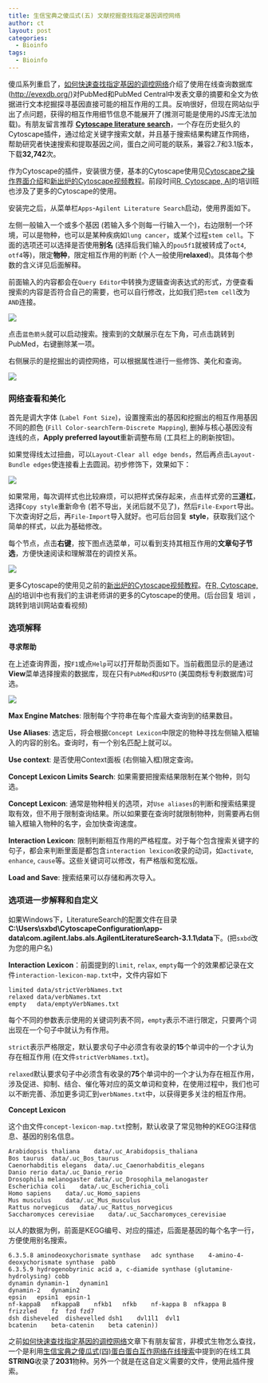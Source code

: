 ```yaml
---
title: 生信宝典之傻瓜式(五) 文献挖掘查找指定基因调控网络
author: ct
layout: post
categories:
  - Bioinfo
tags:
  - Bioinfo
---
```


傻瓜系列重启了，[如何快速查找指定基因的调控网络](http://mp.weixin.qq.com/s/LPWaxbKuS-XlvzkSE-MupQ)介绍了使用在线查询数据库 (http://evexdb.org/)对PubMed和PubMed Central中发表文章的摘要和全文为依据进行文本挖掘探寻基因直接可能的相互作用的工具。反响很好，但现在网站似乎出了点问题，获得的相互作用细节信息不能展开了(推测可能是使用的JS库无法加载)。有朋友留言推荐 **[Cytoscape literature search](http://apps.cytoscape.org/apps/agilentliteraturesearch#cy-app-releases-tab)**，一个存在历史挺久的Cytoscape插件，通过给定关键字搜索文献，并且基于搜索结果构建互作网络，帮助研究者快速搜索和提取基因之间，蛋白之间可能的联系，兼容2.7和3.1版本，下载**32,742**次。

作为Cytoscape的插件，安装很方便，基本的Cytoscape使用见[Cytoscape之操作界面介绍](http://mp.weixin.qq.com/s?__biz=MzI5MTcwNjA4NQ==&amp;mid=2247484184&amp;idx=1&amp;sn=2384ba8a6a6ea3ed7dac1b42217c710a&amp;chksm=ec0dc692db7a4f84a03feb4de092aa0712b1bca2975f1cee8fac8342d0a65f836f5f94e9d877#rd)和[新出炉的Cytoscape视频教程](http://mp.weixin.qq.com/s?__biz=MzI5MTcwNjA4NQ==&amp;mid=2247484194&amp;idx=1&amp;sn=61bcbe1c48e195c5c830396865789723&amp;chksm=ec0dc6a8db7a4fbeaa9cdd7245127edd382f3e4d13a61636c2cbc52062b32d7565bf282fca5e#rd)。前段时间[R, Cytoscape, AI](http://mp.weixin.qq.com/s/C4EBufEtFF6bhBKrH8NXng)的培训班也涉及了更多的Cytoscape的使用。

安装完之后，从菜单栏`Apps`-`Agilent Literature Search`启动，使用界面如下。

左侧一般输入一个或多个基因 (若输入多个则每一行输入一个)，右边限制一个环境，可以是物种，也可以是某种疾病如`lung cancer`，或某个过程`stem cell`。下面的选项还可以选择是否使用**别名** (选择后我们输入的`pou5f1`就被转成了`oct4`, `otf4`等)，限定**物种**，限定相互作用的判断 (个人一般使用**relaxed**)。具体每个参数的含义详见后面解释。

前面输入的内容都会在`Query Editor`中转换为逻辑查询表达式的形式，方便查看搜索的内容是否符合自己的需要，也可以自行修改，比如我们把`stem cell`改为`AND`连接。

![](http://www.ehbio.com/ehbio_resource/cyto_agilent_query.png)

点击`蓝色箭头`就可以启动搜索。搜索到的文献展示在左下角，可点击跳转到PubMed，右键删除某一项。

右侧展示的是挖掘出的调控网络，可以根据属性进行一些修饰、美化和查询。

![](http://www.ehbio.com/ehbio_resource/cyto_agilent_result.png)

### 网络查看和美化

首先是调大字体 (`Label Font Size`)，设置搜索出的基因和挖掘出的相互作用基因不同的颜色 (`Fill Color-searchTerm-Discrete Mapping`), 删掉与核心基因没有连线的点，**Apply preferred layout**重新调整布局 (工具栏上的刷新按钮)。

如果觉得线太过扭曲，可以`Layout-Clear all edge bends`，然后再点击`Layout-Bundle edges`使连接看上去圆润。初步修饰下，效果如下：

![](http://www.ehbio.com/ehbio_resource/cyto_agilent_network.png)

如果常用，每次调样式也比较麻烦，可以把样式保存起来，点击样式旁的**三道杠**，选择`Copy style`重新命令 (若不导出，关闭后就不见了)，然后`File-Export`导出。下次查询好之后，再`File-Import`导入就好。也可后台回复 **style**，获取我们这个简单的样式，以此为基础修改。

每个节点，点击**右键**，按下图点选菜单，可以看到支持其相互作用的**文章句子节选**，方便快速阅读和理解潜在的调控关系。

![](http://www.ehbio.com/ehbio_resource/cyto_agilent_evidence.png)

更多Cytoscape的使用见之前的[新出炉的Cytoscape视频教程](http://mp.weixin.qq.com/s/sKEy_Pn9qnWw4W-aXraA5g)。在[R, Cytoscape, AI](http://mp.weixin.qq.com/s/1nf7vwyvC3oemkTq_pu87A)的培训中也有我们的主讲老师讲的更多的Cytoscape的使用。(后台回复 培训 ，跳转到培训网站查看视频)

### 选项解释

**寻求帮助**

在上述查询界面，按`F1`或点`Help`可以打开帮助页面如下。当前截图显示的是通过**View**菜单选择搜索的数据库，现在只有`PubMed`和`USPTO` (美国商标专利数据库)可选。

![](http://www.ehbio.com/ehbio_resource/cyto_agilent_help.png)

**Max Engine Matches**: 限制每个字符串在每个库最大查询到的结果数目。

**Use Aliases**: 选定后，将会根据`Concept Lexicon`中限定的物种寻找左侧输入框输入的内容的别名。查询时，有一个别名匹配上就可以。

**Use context**: 是否使用Context面板 (右侧输入框)限定查询。

**Concept Lexicon Limits Search**: 如果需要把搜索结果限制在某个物种，则勾选。

**Concept Lexicon**: 通常是物种相关的选项，对`Use aliases`的判断和搜索结果提取有效，但不用于限制查询结果。所以如果要在查询时就限制物种，则需要再右侧输入框输入物种的名字，会加快查询速度。

**Interaction Lexicon**: 限制判断相互作用的严格程度。对于每个包含搜索关键字的句子，都会来判断里面是都包含`interaction lexicon`收录的动词，如`activate`, `enhance`, `cause`等。这些关键词可以修改，有严格版和宽松版。

**Load and Save**: 搜索结果可以存储和再次导入。

### 选项进一步解释和自定义

如果Windows下，LiteratureSearch的配置文件在目录**C:\Users\sxbd\CytoscapeConfiguration\app-data\com.agilent.labs.als.AgilentLiteratureSearch-3.1.1\data**下。(把`sxbd`改为您的用户名)

**Interaction Lexicon**：前面提到的`limit`, `relax`, `empty`每一个的效果都记录在文件`interaction-lexicon-map.txt`中，文件内容如下

```
limited	data/strictVerbNames.txt
relaxed	data/verbNames.txt
empty	data/emptyVerbNames.txt
```

每个不同的参数表示使用的关键词列表不同，`empty`表示不进行限定，只要两个词出现在一个句子中就认为有作用。

`strict`表示严格限定，默认要求句子中必须含有收录的**15**个单词中的一个才认为存在相互作用 (在文件`strictVerbNames.txt`)。

`relaxed`默认要求句子中必须含有收录的**75**个单词中的一个才认为存在相互作用，涉及促进、抑制、结合、催化等对应的英文单词和变种，在使用过程中，我们也可以不断完善、添加更多词汇到`verbNames.txt`中，以获得更多关注的相互作用。

**Concept Lexicon**

这个由文件`concept-lexicon-map.txt`控制，默认收录了常见物种的KEGG注释信息、基因的别名信息。

```
Arabidopsis thaliana	data/.uc_Arabidopsis_thaliana	
Bos taurus	data/.uc_Bos_taurus
Caenorhabditis elegans	data/.uc_Caenorhabditis_elegans
Danio rerio	data/.uc_Danio_rerio
Drosophila melanogaster	data/.uc_Drosophila_melanogaster
Escherichia coli	data/.uc_Escherichia_coli
Homo sapiens	data/.uc_Homo_sapiens
Mus musculus	data/.uc_Mus_musculus
Rattus norvegicus	data/.uc_Rattus_norvegicus
Saccharomyces cerevisiae	data/.uc_Saccharomyces_cerevisiae
```

以人的数据为例，前面是KEGG编号、对应的描述，后面是基因的每个名字一行，方便使用别名搜索。

```
6.3.5.8	aminodeoxychorismate synthase	adc synthase	4-amino-4-deoxychorismate synthase	pabb
6.3.5.9	hydrogenobyrinic acid a, c-diamide synthase (glutamine-hydrolysing)	cobb
dynamin	dynamin-1	dynamin1
dynamin-2	dynamin2
epsin	epsin1	epsin-1
nf-kappaB	nfkappaB	nfkb1	nfkb	nf-kappa B	nfkappa B
frizzled	fz	fzd	fzd7
dsh	disheveled	dishevelled	dsh1	dvl1l1	dvl1
bcatenin	beta-catenin	beta catenin))
```

之前[如何快速查找指定基因的调控网络](http://mp.weixin.qq.com/s/LPWaxbKuS-XlvzkSE-MupQ)文章下有朋友留言，非模式生物怎么查找，一个是利用[生信宝典之傻瓜式(四)蛋白蛋白互作网络在线搜索](http://mp.weixin.qq.com/s/JO1J66BtzuY-9a20x0XQcg)中提到的在线工具**STRING**收录了**2031**物种。另外一个就是在这自定义需要的文件，使用此插件搜索。



